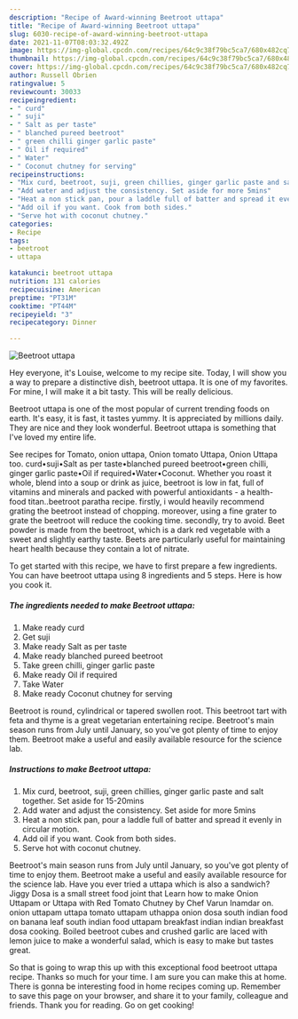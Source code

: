 ```yaml
---
description: "Recipe of Award-winning Beetroot uttapa"
title: "Recipe of Award-winning Beetroot uttapa"
slug: 6030-recipe-of-award-winning-beetroot-uttapa
date: 2021-11-07T08:03:32.492Z
image: https://img-global.cpcdn.com/recipes/64c9c38f79bc5ca7/680x482cq70/beetroot-uttapa-recipe-main-photo.jpg
thumbnail: https://img-global.cpcdn.com/recipes/64c9c38f79bc5ca7/680x482cq70/beetroot-uttapa-recipe-main-photo.jpg
cover: https://img-global.cpcdn.com/recipes/64c9c38f79bc5ca7/680x482cq70/beetroot-uttapa-recipe-main-photo.jpg
author: Russell Obrien
ratingvalue: 5
reviewcount: 30033
recipeingredient:
- " curd"
- " suji"
- " Salt as per taste"
- " blanched pureed beetroot"
- " green chilli ginger garlic paste"
- " Oil if required"
- " Water"
- " Coconut chutney for serving"
recipeinstructions:
- "Mix curd, beetroot, suji, green chillies, ginger garlic paste and salt together. Set aside for 15-20mins"
- "Add water and adjust the consistency. Set aside for more 5mins"
- "Heat a non stick pan, pour a laddle full of batter and spread it evenly in circular motion."
- "Add oil if you want. Cook from both sides."
- "Serve hot with coconut chutney."
categories:
- Recipe
tags:
- beetroot
- uttapa

katakunci: beetroot uttapa 
nutrition: 131 calories
recipecuisine: American
preptime: "PT31M"
cooktime: "PT44M"
recipeyield: "3"
recipecategory: Dinner

---
```



![Beetroot uttapa](https://img-global.cpcdn.com/recipes/64c9c38f79bc5ca7/680x482cq70/beetroot-uttapa-recipe-main-photo.jpg)

Hey everyone, it's Louise, welcome to my recipe site. Today, I will show you a way to prepare a distinctive dish, beetroot uttapa. It is one of my favorites. For mine, I will make it a bit tasty. This will be really delicious.

Beetroot uttapa is one of the most popular of current trending foods on earth. It's easy, it is fast, it tastes yummy. It is appreciated by millions daily. They are nice and they look wonderful. Beetroot uttapa is something that I've loved my entire life.

See recipes for Tomato, onion uttapa, Onion tomato Uttapa, Onion Uttapa too. curd•suji•Salt as per taste•blanched pureed beetroot•green chilli, ginger garlic paste•Oil if required•Water•Coconut. Whether you roast it whole, blend into a soup or drink as juice, beetroot is low in fat, full of vitamins and minerals and packed with powerful antioxidants - a health-food titan..beetroot paratha recipe. firstly, i would heavily recommend grating the beetroot instead of chopping. moreover, using a fine grater to grate the beetroot will reduce the cooking time. secondly, try to avoid. Beet powder is made from the beetroot, which is a dark red vegetable with a sweet and slightly earthy taste. Beets are particularly useful for maintaining heart health because they contain a lot of nitrate.


To get started with this recipe, we have to first prepare a few ingredients. You can have beetroot uttapa using 8 ingredients and 5 steps. Here is how you cook it.

<!--inarticleads1-->

##### The ingredients needed to make Beetroot uttapa:

1. Make ready  curd
1. Get  suji
1. Make ready  Salt as per taste
1. Make ready  blanched pureed beetroot
1. Take  green chilli, ginger garlic paste
1. Make ready  Oil if required
1. Take  Water
1. Make ready  Coconut chutney for serving


Beetroot is round, cylindrical or tapered swollen root. This beetroot tart with feta and thyme is a great vegetarian entertaining recipe. Beetroot&#39;s main season runs from July until January, so you&#39;ve got plenty of time to enjoy them. Beetroot make a useful and easily available resource for the science lab. 

<!--inarticleads2-->

##### Instructions to make Beetroot uttapa:

1. Mix curd, beetroot, suji, green chillies, ginger garlic paste and salt together. Set aside for 15-20mins
1. Add water and adjust the consistency. Set aside for more 5mins
1. Heat a non stick pan, pour a laddle full of batter and spread it evenly in circular motion.
1. Add oil if you want. Cook from both sides.
1. Serve hot with coconut chutney.


Beetroot&#39;s main season runs from July until January, so you&#39;ve got plenty of time to enjoy them. Beetroot make a useful and easily available resource for the science lab. Have you ever tried a uttapa which is also a sandwich? Jiggy Dosa is a small street food joint that Learn how to make Onion Uttapam or Uttapa with Red Tomato Chutney by Chef Varun Inamdar on. onion uttapam uttapa tomato uttapam uthappa onion dosa south indian food on banana leaf south indian food uttapam breakfast indian indian breakfast dosa cooking. Boiled beetroot cubes and crushed garlic are laced with lemon juice to make a wonderful salad, which is easy to make but tastes great. 

So that is going to wrap this up with this exceptional food beetroot uttapa recipe. Thanks so much for your time. I am sure you can make this at home. There is gonna be interesting food in home recipes coming up. Remember to save this page on your browser, and share it to your family, colleague and friends. Thank you for reading. Go on get cooking!
